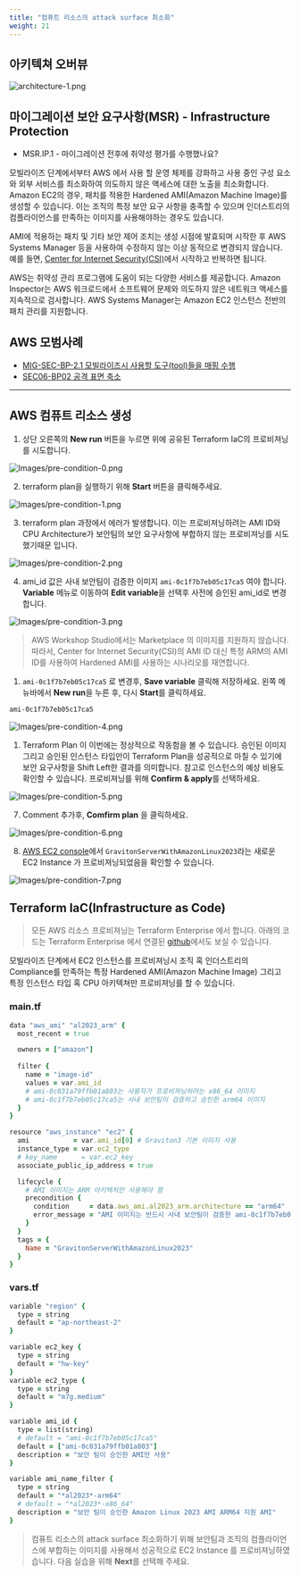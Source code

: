 ```yaml
---
title: "컴퓨트 리소스의 attack surface 최소화"
weight: 21
---
```


## 아키텍쳐 오버뷰

![architecture-1.png](./static/architecture/architecture-1.png?classes=lab_picture_small)

## 마이그레이션 보안 요구사항(MSR) - Infrastructure Protection 
* MSR.IP.1 - 마이그레이션 전후에 취약성 평가를 수행했나요?

모빌라이즈 단계에서부터 AWS 에서 사용 할 운영 체제를 강화하고 사용 중인 구성 요소와 외부 서비스를 최소화하여 의도하지 않은 액세스에 대한 노출을 최소화합니다. Amazon EC2의 경우, 패치를 적용한 Hardened AMI(Amazon Machine Image)를 생성할 수 있습니다. 이는 조직의 특정 보안 요구 사항을 충족할 수 있으며 인더스트리의 컴플라이언스를 만족하는 이미지를 사용해야하는 경우도 있습니다. 

AMI에 적용하는 패치 및 기타 보안 제어 조치는 생성 시점에 발효되며 시작한 후 AWS Systems Manager 등을 사용하여 수정하지 않는 이상 동적으로 변경되지 않습니다. 예를 들면, [Center for Internet Security(CSI)](https://aws.amazon.com/marketplace/seller-profile?id=dfa1e6a8-0b7b-4d35-a59c-ce272caee4fc&ref=dtl_B07M68CJS5)에서 시작하고 반복하면 됩니다.

AWS는 취약성 관리 프로그램에 도움이 되는 다양한 서비스를 제공합니다. Amazon Inspector는 AWS 워크로드에서 소프트웨어 문제와 의도하지 않은 네트워크 액세스를 지속적으로 검사합니다. AWS Systems Manager는 Amazon EC2 인스턴스 전반의 패치 관리를 지원합니다.

## AWS 모범사례
* [MIG-SEC-BP-2.1 모빌라이즈시 사용할 도구(tool)들을 매핑 수행](https://docs.aws.amazon.com/wellarchitected/latest/migration-lens/assess-sec.html#mig-sec-bp-2.1-perform-a-tools-mapping-exercise)
* [SEC06-BP02 공격 표면 축소](https://docs.aws.amazon.com/ko_kr/wellarchitected/latest/security-pillar/sec_protect_compute_reduce_surface.html)

---

## AWS 컴퓨트 리소스 생성 

1. 상단 오른쪽의 **New run** 버튼을 누르면 위에 공유된 Terraform IaC의 프로비져닝를 시도합니다. 

![Images/pre-condition-0.png](./static/mobilize/iac/compute/pre-condition-0.png?classes=lab_picture_small)

2. terraform plan을 실행하기 위해 **Start** 버튼을 클릭해주세요.

![Images/pre-condition-1.png](./static/mobilize/iac/compute/pre-condition-1.png?classes=lab_picture_small)

3. terraform plan 과정에서 에러가 발생합니다. 이는 프로비져닝하려는 AMI ID와 CPU Architecture가 보안팀의 보안 요구사항에 부합하지 않는 프로비져닝를 시도했기때문 입니다.

![Images/pre-condition-2.png](./static/mobilize/iac/compute/pre-condition-2.png?classes=lab_picture_small)

4. ami_id 값은 사내 보안팀이 검증한 이미지 `ami-0c1f7b7eb05c17ca5` 여야 합니다. **Variable** 메뉴로 이동하여 **Edit variable**을 선택후 사전에 승인된 ami_id로 변경 합니다.

![Images/pre-condition-3.png](./static/mobilize/iac/compute/pre-condition-3.png?classes=lab_picture_small)


> AWS Workshop Studio에서는 Marketplace 의 이미지를 지원하지 않습니다. 따라서, Center for Internet Security(CSI)의 AMI ID 대신 특정 ARM의 AMI ID를 사용하여 Hardened AMI를 사용하는 시나리오를 재연합니다.


1. `ami-0c1f7b7eb05c17ca5` 로 변경후, **Save variable** 클릭해 저장하세요. 왼쪽 메뉴바에서 **New run**을 누른 후, 다시 **Start**를 클릭하세요.

```bash
ami-0c1f7b7eb05c17ca5
```

![Images/pre-condition-4.png](./static/mobilize/iac/compute/pre-condition-4.png?classes=lab_picture_small)

1. Terraform Plan 이 이번에는 정상적으로 작동함을 볼 수 있습니다. 승인된 이미지 그리고 승인된 인스턴스 타입만이 Terraform Plan을 성공적으로 마칠 수 있기에 보안 요구사항을 Shift Left한 결과를 의미합니다. 참고로 인스턴스의 예상 비용도 확인할 수 있습니다. 프로비져닝를 위해 **Confirm & apply**를 선택하세요.

![Images/pre-condition-5.png](./static/mobilize/iac/compute/pre-condition-5.png?classes=lab_picture_small)

7. Comment 추가후, **Comfirm plan** 을 클릭하세요. 

![Images/pre-condition-6.png](./static/mobilize/iac/compute/pre-condition-6.png?classes=lab_picture_small)

8. [AWS EC2 console](https://ap-northeast-2.console.aws.amazon.com/ec2/home?region=ap-northeast-2#Instances)에서 `GravitonServerWithAmazonLinux2023`라는 새로운 EC2 Instance 가 프로비져닝되었음을 확인할 수 있습니다. 

![Images/pre-condition-7.png](./static/mobilize/iac/compute/pre-condition-7.png?classes=lab_picture_small)


## Terraform IaC(Infrastructure as Code)

> 모든 AWS 리소스 프로비져닝는 Terraform Enterprise 에서 합니다. 아래의 코드는 Terraform Enterprise 에서 연결된 [github](https://github.com/aws-samples/secure-migrations-and-modernizations/tree/main/tf_scenario_code/1_pre-condition-ec2)에서도 보실 수 있습니다.

모빌라이즈 단계에서 EC2 인스턴스를 프로비져닝시 조직 혹 인더스트리의 Compliance를 만족하는 특정 Hardened AMI(Amazon Machine Image) 그리고 특정 인스턴스 타입 혹 CPU 아키텍쳐만 프로비져닝를 할 수 있습니다.

### main.tf

```ruby
data "aws_ami" "al2023_arm" {
  most_recent = true

  owners = ["amazon"]
  
  filter {
    name = "image-id"
    values = var.ami_id
    # ami-0c031a79ffb01a803는 사용자가 프로비져닝하려는 x86_64 이미지
    # ami-0c1f7b7eb05c17ca5는 사내 보안팀이 검증하고 승인한 arm64 이미지
  }
}

resource "aws_instance" "ec2" {
  ami           = var.ami_id[0] # Graviton3 기본 이미지 사용
  instance_type = var.ec2_type
  # key_name      = var.ec2_key
  associate_public_ip_address = true

  lifecycle {
    # AMI 이미지는 ARM 아키텍처만 사용해야 함
    precondition {
      condition     = data.aws_ami.al2023_arm.architecture == "arm64"
      error_message = "AMI 이미지는 반드시 사내 보안팀이 검증한 ami-0c1f7b7eb05c17ca5 이어야 합니다"
    }
  }
  tags = {
    Name = "GravitonServerWithAmazonLinux2023"
  }
}
```

### vars.tf


```ruby
variable "region" {
  type = string
  default = "ap-northeast-2"
}

variable ec2_key {
  type = string
  default = "hw-key"
}
variable ec2_type {
  type = string
  default = "m7g.medium"
}

variable ami_id {
  type = list(string)
  # default = "ami-0c1f7b7eb05c17ca5"
  default = ["ami-0c031a79ffb01a803"]
  description = "보안 팀이 승인한 AMI만 사용"
}

variable ami_name_filter {
  type = string
  default = "*al2023*-arm64"
  # default = "*al2023*-x86_64"
  description = "보안 팀이 승인한 Amazon Linux 2023 AMI ARM64 지원 AMI"
}
```


> 컴퓨트 리소스의 attack surface 최소화하기 위해 보안팀과 조직의 컴플라이언스에 부합하는 이미지를 사용해서 성공적으로 EC2 Instance 를 프로비져닝하였습니다. 다음 실습을 위해 **Next**를 선택해 주세요.
